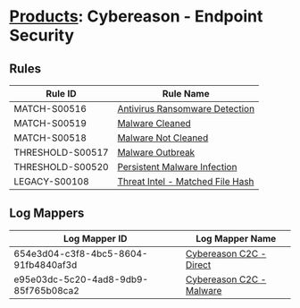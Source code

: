 # [Products](README.md): Cybereason - Endpoint Security

## Rules

|Rule ID|Rule Name|
|----|----|
|MATCH-S00516|[Antivirus Ransomware Detection](../rules/MATCH-S00516.md)|
|MATCH-S00519|[Malware Cleaned](../rules/MATCH-S00519.md)|
|MATCH-S00518|[Malware Not Cleaned](../rules/MATCH-S00518.md)|
|THRESHOLD-S00517|[Malware Outbreak](../rules/THRESHOLD-S00517.md)|
|THRESHOLD-S00520|[Persistent Malware Infection](../rules/THRESHOLD-S00520.md)|
|LEGACY-S00108|[Threat Intel - Matched File Hash](../rules/LEGACY-S00108.md)|


## Log Mappers

|Log Mapper ID|Log Mapper Name|
|----|----|
|654e3d04-c3f8-4bc5-8604-91fb4840af3d|[Cybereason C2C - Direct](../mappings/654e3d04-c3f8-4bc5-8604-91fb4840af3d.md)|
|e95e03dc-5c20-4ad8-9db9-85f765b08ca2|[Cybereason C2C - Malware](../mappings/e95e03dc-5c20-4ad8-9db9-85f765b08ca2.md)|


